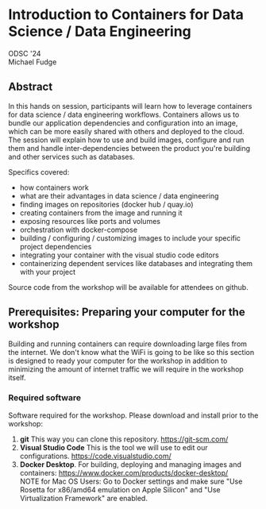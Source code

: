 # Introduction to Containers for Data Science / Data Engineering

ODSC '24  
Michael Fudge


## Abstract

In this hands on session, participants will learn how to leverage containers for data science / data engineering workflows. Containers allows us to bundle our application dependencies and configuration into an image, which can be more easily shared with others and deployed to the cloud. The session will explain how to use and build images, configure and run them and handle inter-dependencies between the product you're building and other services such as databases.

Specifics covered:

- how containers work
- what are their advantages in data science / data engineering
- finding images on repositories (docker hub / quay.io)
- creating containers from the image and running it
- exposing resources like ports and volumes
- orchestration with docker-compose
- building / configuring / customizing images to include your specific project dependencies
- integrating your container with the visual studio code editors
- containerizing dependent services like databases and integrating them with your project

Source code from the workshop will be available for attendees on github.

## Prerequisites: Preparing your computer for the workshop

Building and running containers can require downloading large files from the internet.  We don't know what the WiFi is going to be like so this section is designed to ready your computer for the workshop in addition to minimizing the amount of internet traffic we will require in the workshop itself. 

### Required software

Software required for the workshop. Please download and install prior to the workshop:

1. **git** This way you can clone this repository. https://git-scm.com/
3. **Visual Studio Code** This is the tool we will use to edit our configurations. https://code.visualstudio.com/
2. **Docker Desktop**. For building, deploying and managing images and containers: https://www.docker.com/products/docker-desktop/  
NOTE for Mac OS Users: Go to Docker settings and make sure "Use Rosetta for x86/amd64 emulation on Apple Silicon" and "Use Virtualization Framework" are enabled.

